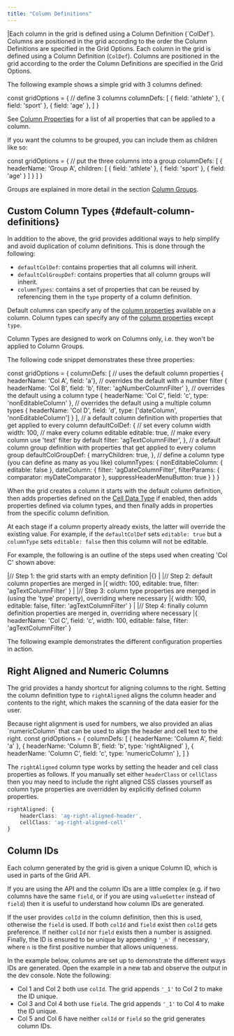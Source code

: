 ```yaml
---
title: "Column Definitions"
---
```


<framework-specific-section frameworks="javascript,angular,vue">
|Each column in the grid is defined using a Column Definition (`ColDef`). Columns are positioned in the grid according to the order the Column Definitions are specified in the Grid Options.
</framework-specific-section>

<framework-specific-section frameworks="react">
<video-section id="aDCepyF_DUY" title="React Column Definitions" header="true">
Each column in the grid is defined using a Column Definition (<code>ColDef</code>). Columns are positioned in the grid according to the order the Column Definitions are specified in the Grid Options.
</video-section>
</framework-specific-section>


The following example shows a simple grid with 3 columns defined:

<snippet>
const gridOptions = {
    // define 3 columns
    columnDefs: [
        { field: 'athlete' },
        { field: 'sport' },
        { field: 'age' },
    ]
}
</snippet>

See [Column Properties](/column-properties/) for a list of all properties that can be applied to a column.

If you want the columns to be grouped, you can include them as children like so:

<snippet suppressFrameworkContext="true">
const gridOptions = {
    // put the three columns into a group
    columnDefs: [
        {
            headerName: 'Group A',
            children: [
                { field: 'athlete' },
                { field: 'sport' },
                { field: 'age' }
            ]
        }
    ]
}
</snippet>

Groups are explained in more detail in the section [Column Groups](/column-groups/).

## Custom Column Types {#default-column-definitions}

In addition to the above, the grid provides additional ways to help simplify and avoid duplication of column definitions. This is done through the following:

- `defaultColDef`: contains properties that all columns will inherit.
- `defaultColGroupDef`: contains properties that all column groups will inherit.
- `columnTypes`: contains a set of properties that can be reused by referencing them in the `type` property of a column definition.

Default columns can specify any of the [column properties](/column-properties/) available on a column.
Column types can specify any of the [column properties](/column-properties/) except `type`.

<note>
Column Types are designed to work on Columns only, i.e. they won't be applied to Column Groups.
</note>

The following code snippet demonstrates these three properties:

<snippet spaceBetweenProperties="true">
const gridOptions = {
    columnDefs: [
        // uses the default column properties
        { headerName: 'Col A', field: 'a'},
        // overrides the default with a number filter
        { headerName: 'Col B', field: 'b', filter: 'agNumberColumnFilter' },
        // overrides the default using a column type
        { headerName: 'Col C', field: 'c', type: 'nonEditableColumn' },
        // overrides the default using a multiple column types
        { headerName: 'Col D', field: 'd', type: ['dateColumn', 'nonEditableColumn'] }
    ],
    // a default column definition with properties that get applied to every column
    defaultColDef: {
        // set every column width
        width: 100,
        // make every column editable
        editable: true,
        // make every column use 'text' filter by default
        filter: 'agTextColumnFilter',
    },
    // a default column group definition with properties that get applied to every column group 
    defaultColGroupDef: {
      marryChildren: true,
    },
    // define a column type (you can define as many as you like)
    columnTypes: {
        nonEditableColumn: { editable: false },
        dateColumn: {
            filter: 'agDateColumnFilter',
            filterParams: { comparator: myDateComparator },
            suppressHeaderMenuButton: true
        }
    }
}
</snippet>

When the grid creates a column it starts with the default column definition, then adds properties defined on the [Cell Data Type](/cell-data-types/) if enabled, then adds properties defined via column types, and then finally adds in properties from the specific column definition.

At each stage if a column property already exists, the latter will override the existing value. For example, if the `defaultColDef` sets `editable: true` but a `columnType` sets `editable: false` then this column will not be editable. 

For example, the following is an outline of the steps used when creating 'Col C' shown above:

<snippet transform="false">
|// Step 1: the grid starts with an empty definition
|{}
|
|// Step 2: default column properties are merged in
|{ width: 100, editable: true, filter: 'agTextColumnFilter' }
|
|// Step 3: column type properties are merged in (using the 'type' property), overriding where necessary
|{ width: 100, editable: false, filter: 'agTextColumnFilter' }
|
|// Step 4: finally column definition properties are merged in, overriding where necessary
|{ headerName: 'Col C', field: 'c', width: 100, editable: false, filter: 'agTextColumnFilter' }
</snippet>

The following example demonstrates the different configuration properties in action.

<grid-example title='Column Definition Example' name='column-definition' type='generated'></grid-example>

## Right Aligned and Numeric Columns

The grid provides a handy shortcut for aligning columns to the right. Setting the column definition type to `rightAligned` aligns the column header and contents to the right, which makes the scanning of the data easier for the user.

<note>
Because right alignment is used for numbers, we also provided an alias `numericColumn` that can be used to align the header and cell text to the right.
</note>

<snippet>
const gridOptions = {
    columnDefs: [
        { headerName: 'Column A', field: 'a' },
        { headerName: 'Column B', field: 'b', type: 'rightAligned' },
        { headerName: 'Column C', field: 'c', type: 'numericColumn' },
    ]
}
</snippet>


The `rightAligned` column type works by setting the header and cell class properties as follows. If you manually set either `headerClass` or `cellClass` then you may need to include the right aligned CSS classes yourself as column type properties are overridden by explicitly defined column properties.

```ts
rightAligned: {
    headerClass: 'ag-right-aligned-header',
    cellClass: 'ag-right-aligned-cell'
}
```

## Column IDs

Each column generated by the grid is given a unique Column ID, which is used in parts of the Grid API.

If you are using the API and the column IDs are a little complex (e.g. if two columns have the same `field`, or if you are using `valueGetter` instead of `field`) then it is useful to understand how column IDs are generated.

If the user provides `colId` in the column definition, then this is used, otherwise the `field` is used. If both `colId` and `field` exist then `colId` gets preference. If neither `colId` nor `field` exists then a number is assigned. Finally, the ID is ensured to be unique by appending `'_n'` if necessary, where `n` is the first positive number that allows uniqueness.

In the example below, columns are set up to demonstrate the different ways IDs are generated. Open the example in a new tab and observe the output in the dev console. Note the following:

- Col 1 and Col 2 both use `colId`. The grid appends `'_1'` to Col 2 to make the ID unique.
- Col 3 and Col 4 both use `field`. The grid appends `'_1'` to Col 4 to make the ID unique.
- Col 5 and Col 6 have neither `colId` or `field` so the grid generates column IDs.

<grid-example title='Column IDs' name='column-ids' type='generated'></grid-example>
